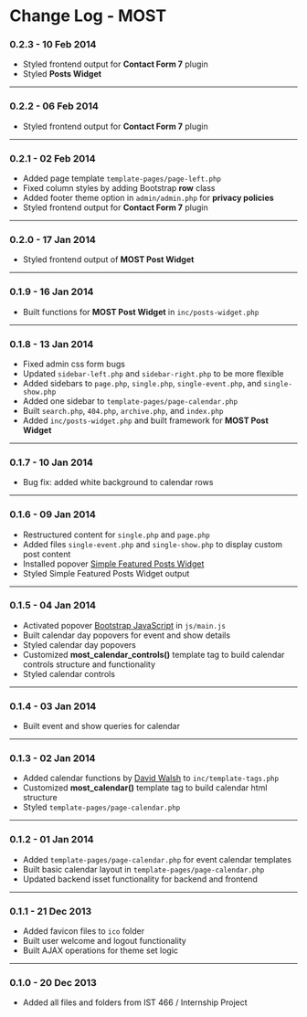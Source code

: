 Change Log - MOST
===

### 0.2.3 - 10 Feb 2014
* Styled frontend output for __Contact Form 7__ plugin
* Styled __Posts Widget__

- - -

### 0.2.2 - 06 Feb 2014
* Styled frontend output for __Contact Form 7__ plugin

- - -

### 0.2.1 - 02 Feb 2014
* Added page template `template-pages/page-left.php`
* Fixed column styles by adding Bootstrap __row__ class
* Added footer theme option in `admin/admin.php` for __privacy policies__
* Styled frontend output for __Contact Form 7__ plugin

- - -

### 0.2.0 - 17 Jan 2014
* Styled frontend output of __MOST Post Widget__

- - -

### 0.1.9 - 16 Jan 2014
* Built functions for __MOST Post Widget__ in `inc/posts-widget.php`

- - -

### 0.1.8 - 13 Jan 2014
* Fixed admin css form bugs
* Updated `sidebar-left.php` and `sidebar-right.php` to be more flexible
* Added sidebars to `page.php`, `single.php`, `single-event.php`, and `single-show.php`
* Added one sidebar to `template-pages/page-calendar.php`
* Built `search.php`, `404.php`, `archive.php`, and `index.php`
* Added `inc/posts-widget.php` and built framework for __MOST Post Widget__

- - -

### 0.1.7 - 10 Jan 2014
* Bug fix: added white background to calendar rows

- - -

### 0.1.6 - 09 Jan 2014
* Restructured content for `single.php` and `page.php`
* Added files `single-event.php` and `single-show.php` to display custom post content
* Installed popover [Simple Featured Posts Widget](http://wordpress.org/plugins/simple-featured-posts-widget/screenshots/)
* Styled Simple Featured Posts Widget output

- - -

### 0.1.5 - 04 Jan 2014
* Activated popover [Bootstrap JavaScript](http://getbootstrap.com/2.3.2/javascript.html#popovers) in `js/main.js`
* Built calendar day popovers for event and show details
* Styled calendar day popovers
* Customized __most_calendar_controls()__ template tag to build calendar controls structure and functionality
* Styled calendar controls

- - -

### 0.1.4 - 03 Jan 2014
* Built event and show queries for calendar

- - -

### 0.1.3 - 02 Jan 2014
* Added calendar functions by [David Walsh](http://davidwalsh.name/php-event-calendar) to `inc/template-tags.php`
* Customized __most_calendar()__ template tag to build calendar html structure
* Styled `template-pages/page-calendar.php`

- - -

### 0.1.2 - 01 Jan 2014
* Added `template-pages/page-calendar.php` for event calendar templates
* Built basic calendar layout in `template-pages/page-calendar.php`
* Updated backend isset functionality for backend and frontend

- - -

### 0.1.1 - 21 Dec 2013
* Added favicon files to `ico` folder
* Built user welcome and logout functionality
* Built AJAX operations for theme set logic

- - -

### 0.1.0 - 20 Dec 2013
* Added all files and folders from IST 466 / Internship Project
